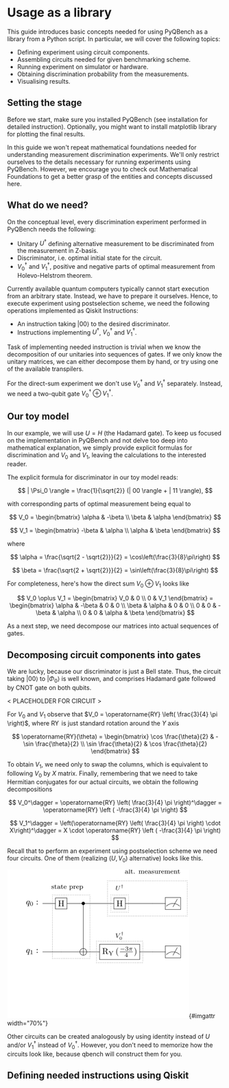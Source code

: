 # Usage as a library

This guide introduces basic concepts needed for using PyQBench as a library from a Python
script. In particular, we will cover the following topics:

- Defining experiment using circuit components.
- Assembling circuits needed for given benchmarking scheme.
- Running experiment on simulator or hardware.
- Obtaining discrimination probability from the measurements.
- Visualising results.

## Setting the stage

Before we start, make sure you installed PyQBench (see installation for detailed instruction).
Optionally, you might want to install matplotlib library for plotting the final results.

In this guide we won't repeat mathematical foundations needed for understanding measurement
discrimination experiments. We'll only restrict ourselves to the details necessary for running 
experiments using PyQBench. However, we encourage you to check out Mathematical Foundations to
get a better grasp of the entities and concepts discussed here.

## What do we need?

On the conceptual level, every discrimination experiment performed in PyQBench needs the following:

- Unitary $U^\dagger$ defining alternative measurement to be discriminated from the measurement
  in Z-basis.
- Discriminator, i.e. optimal initial state for the circuit.
- $V_0^\dagger$ and $V_1^\dagger$, positive and negative parts of optimal 
  measurement from Holevo-Helstrom theorem.

Currently available quantum computers typically cannot start execution from an arbitrary state. 
Instead, we have to prepare it ourselves. Hence, to execute experiment using postselection 
scheme, we need the following operations implemented as Qiskit Instructions:

- An instruction taking $|00\rangle$ to the desired discriminator.
- Instructions implementing $U^\dagger$, $V_0^\dagger$ and $V_1^\dagger$.

Task of implementing needed instruction is trivial when we know the decomposition of our 
unitaries into sequences of gates. If we only know the unitary matrices, we can either decompose 
them by hand, or try using one of the available transpilers.

For the direct-sum experiment we don't use $V_0^\dagger$ and $V_1^\dagger$ separately. Instead, 
we need a two-qubit gate $V_0^\dagger \oplus V_1^\dagger$.

## Our toy model

In our example, we will use $U = H$ (the Hadamard gate). To keep us focused on the implementation
in PyQBench and not delve too deep into mathematical explanation, we simply provide explicit 
formulas for discrimination and $V_0$ and $V_1$, leaving the calculations to the interested reader.

The explicit formula for discriminator in our toy model reads:

$$
| \Psi_0 \rangle = \frac{1}{\sqrt{2}} (| 00 \rangle + | 11 \rangle),
$$ 

with corresponding parts of optimal measurement being equal to 

$$
V_0 = \begin{bmatrix}
\alpha & -\beta \\
\beta & \alpha
\end{bmatrix}
$$

$$
V_1 = \begin{bmatrix}
-\beta & \alpha \\
\alpha & \beta
\end{bmatrix}
$$

where

$$
\alpha = \frac{\sqrt{2 - \sqrt{2}}}{2} = \cos\left(\frac{3}{8}\pi\right)
$$

$$
\beta = \frac{\sqrt{2 + \sqrt{2}}}{2} = \sin\left(\frac{3}{8}\pi\right)
$$

For completeness, here's how the direct sum $V_0 \oplus V_1$ looks like

$$
V_0 \oplus V_1  = \begin{bmatrix}
V_0 & 0 \\
0 & V_1
\end{bmatrix} = \begin{bmatrix}
\alpha & -\beta & 0 & 0 \\
\beta & \alpha & 0 & 0 \\
0 & 0 & -\beta & \alpha \\
0 & 0 & \alpha & \beta
\end{bmatrix}
$$

As a next step, we need decompose our matrices into actual sequences of gates.

## Decomposing circuit components into gates

We are lucky, because our discriminator is just a Bell state. Thus, the circuit taking 
$|00\rangle$ to $|\Phi_0 \rangle$ is well known, and comprises  Hadamard gate 
followed by CNOT gate on both qubits.

< PLACEHOLDER FOR CIRCUIT >

For $V_0$ and $V_1$ observe that $V_0 = \operatorname{RY} \left( \frac{3}{4} \pi \right)$, where 
$\operatorname{RY}$ is just standard rotation around the $Y$ axis

$$
\operatorname{RY}(\theta) = \begin{bmatrix}
\cos \frac{\theta}{2} & -\sin \frac{\theta}{2} \\
\sin \frac{\theta}{2} & \cos \frac{\theta}{2}
\end{bmatrix}
$$

To obtain $V_1$, we need only to swap the columns, which is equivalent to following $V_0$ by $X$ 
matrix. Finally, remembering that we need to take Hermitian conjugates for our actual circuits,
we obtain the following decompositions

$$
V_0^\dagger = \operatorname{RY} \left( \frac{3}{4} \pi \right)^\dagger = \operatorname{RY} \left
( -\frac{3}{4} \pi \right)
$$

$$
V_1^\dagger = \left(\operatorname{RY} \left( \frac{3}{4} \pi \right) \cdot X\right)^\dagger = 
X \cdot \operatorname{RY} \left ( -\frac{3}{4} \pi \right)
$$

Recall that to perform an experiment using postselection scheme we need four circuits. One of them 
(realizing $(U, V_0)$ alternative) looks like this.

![Circuit implementing U^dagger, V_0 alternative](img/hadamard_u_v0.svg){#imgattr width="70%"}

Other circuits can be created analogously by using identity instead of $U$ and/or $V_1^\dagger$ 
instead of $V_0^\dagger$. However, you don't need to memorize how the circuits look like, because
qbench will construct them for you.

## Defining needed instructions using Qiskit
